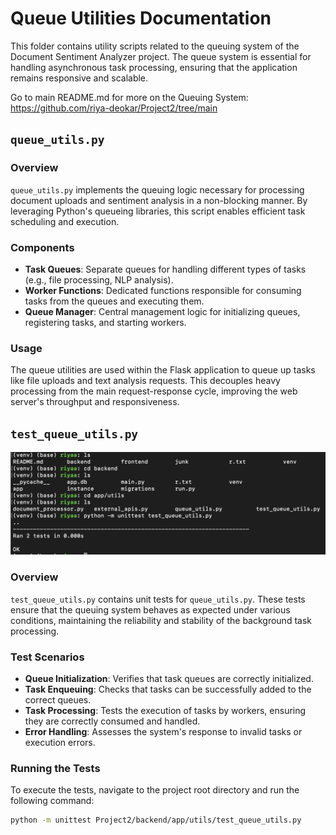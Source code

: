 # Queue Utilities Documentation

This folder contains utility scripts related to the queuing system of the Document Sentiment Analyzer project. The queue system is essential for handling asynchronous task processing, ensuring that the application remains responsive and scalable.

Go to main README.md for more on the Queuing System: https://github.com/riya-deokar/Project2/tree/main

## `queue_utils.py`

### Overview

`queue_utils.py` implements the queuing logic necessary for processing document uploads and sentiment analysis in a non-blocking manner. By leveraging Python's queueing libraries, this script enables efficient task scheduling and execution.

### Components

- **Task Queues**: Separate queues for handling different types of tasks (e.g., file processing, NLP analysis).
- **Worker Functions**: Dedicated functions responsible for consuming tasks from the queues and executing them.
- **Queue Manager**: Central management logic for initializing queues, registering tasks, and starting workers.

### Usage

The queue utilities are used within the Flask application to queue up tasks like file uploads and text analysis requests. This decouples heavy processing from the main request-response cycle, improving the web server's throughput and responsiveness.

## `test_queue_utils.py`
![Unit Tests Passed](tests_passed.png "Unit Tests Passed")

### Overview

`test_queue_utils.py` contains unit tests for `queue_utils.py`. These tests ensure that the queuing system behaves as expected under various conditions, maintaining the reliability and stability of the background task processing.

### Test Scenarios

- **Queue Initialization**: Verifies that task queues are correctly initialized.
- **Task Enqueuing**: Checks that tasks can be successfully added to the correct queues.
- **Task Processing**: Tests the execution of tasks by workers, ensuring they are correctly consumed and handled.
- **Error Handling**: Assesses the system's response to invalid tasks or execution errors.

### Running the Tests

To execute the tests, navigate to the project root directory and run the following command:

```bash
python -m unittest Project2/backend/app/utils/test_queue_utils.py
